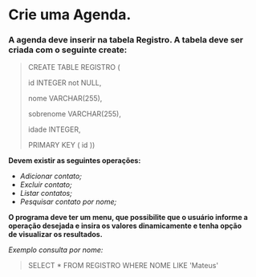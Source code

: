 <h1>Crie uma Agenda.</h1>

<h3>A agenda deve inserir na tabela Registro. A tabela deve ser criada com o seguinte create: </h3>

> CREATE TABLE REGISTRO (
> 
> id INTEGER not NULL,
> 
> nome VARCHAR(255),
> 
> sobrenome VARCHAR(255),  
> 
> idade INTEGER,
> 
> PRIMARY KEY ( id )) 

**Devem existir as seguintes operações:**

- *Adicionar contato;*
- *Excluir contato;*
- *Listar contatos;*
- *Pesquisar contato por nome;*

**O programa deve ter um menu, que possibilite que o usuário informe a operação desejada e insira os valores dinamicamente e tenha opção de visualizar os resultados.**

*Exemplo consulta por nome:*

> SELECT * FROM REGISTRO WHERE NOME LIKE 'Mateus'

